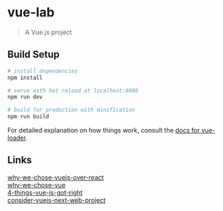 # vue-lab

> A Vue.js project

## Build Setup

``` bash
# install dependencies
npm install

# serve with hot reload at localhost:8080
npm run dev

# build for production with minification
npm run build
```

For detailed explanation on how things work, consult the [docs for vue-loader](http://vuejs.github.io/vue-loader).

## Links
<a href="http://pixeljets.com/blog/why-we-chose-vuejs-over-react/">why-we-chose-vuejs-over-react</a> <br>
<a href="https://about.gitlab.com/2016/10/20/why-we-chose-vue/">why-we-chose-vue</a> <br>
<a href="https://medium.com/js-dojo/4-things-vue-js-got-right-10820cc84004#.6o3az9g9g">4-things-vue-js-got-right</a> <br>
<a href="https://blog.codeship.com/consider-vuejs-next-web-project/">consider-vuejs-next-web-project</a>
